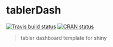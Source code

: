 # tablerDash

[![Travis build status](https://travis-ci.org/DivadNojnarg/tablerDash.svg?branch=master)](https://travis-ci.org/DivadNojnarg/tablerDash)
[![CRAN status](https://www.r-pkg.org/badges/version/tablerDash)](https://cran.r-project.org/package=tablerDash)

> tabler dashboard template for shiny
